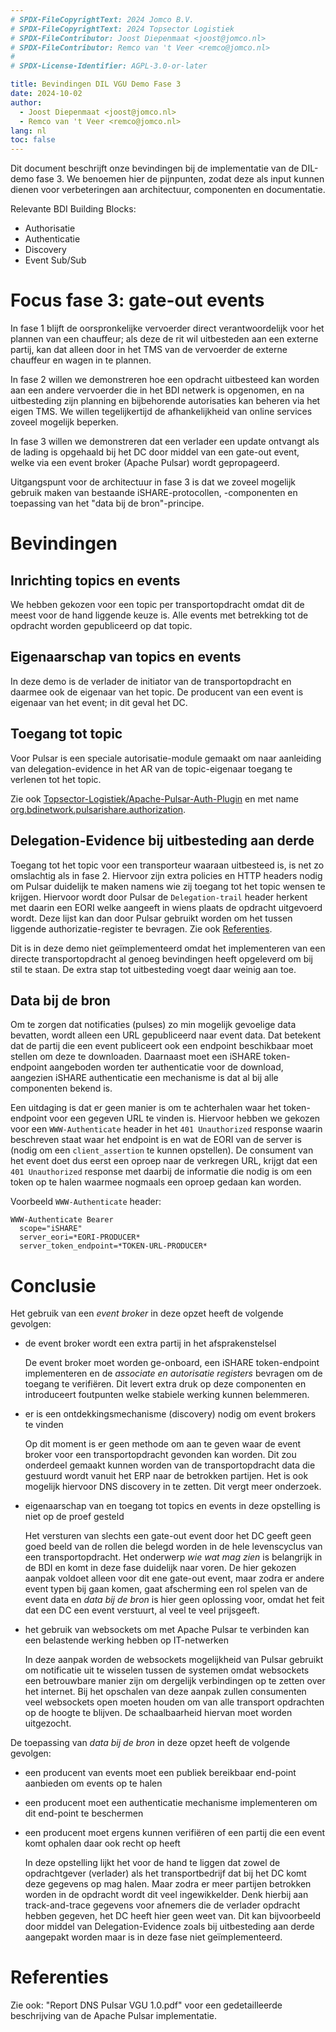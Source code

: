 ```yaml
---
# SPDX-FileCopyrightText: 2024 Jomco B.V.
# SPDX-FileCopyrightText: 2024 Topsector Logistiek
# SPDX-FileContributor: Joost Diepenmaat <joost@jomco.nl>
# SPDX-FileContributor: Remco van 't Veer <remco@jomco.nl>
#
# SPDX-License-Identifier: AGPL-3.0-or-later

title: Bevindingen DIL VGU Demo Fase 3
date: 2024-10-02
author:
  - Joost Diepenmaat <joost@jomco.nl>
  - Remco van 't Veer <remco@jomco.nl>
lang: nl
toc: false
---
```


Dit document beschrijft onze bevindingen bij de implementatie van de DIL-demo fase 3. We benoemen hier de pijnpunten, zodat deze als input kunnen dienen voor verbeteringen aan architectuur, componenten en documentatie. 

Relevante BDI Building Blocks:

- Authorisatie
- Authenticatie
- Discovery
- Event Sub/Sub


# Focus fase 3: gate-out events

In fase 1 blijft de oorspronkelijke vervoerder direct verantwoordelijk voor het plannen van een chauffeur; als deze de rit wil uitbesteden aan een externe partij, kan dat alleen door in het TMS van de vervoerder de externe chauffeur en wagen in te plannen. 

In fase 2 willen we demonstreren hoe een opdracht uitbesteed kan worden aan een andere vervoerder die in het BDI netwerk is opgenomen, en na uitbesteding zijn planning en bijbehorende autorisaties kan beheren via het eigen TMS. We willen tegelijkertijd de afhankelijkheid van online services zoveel mogelijk beperken.

In fase 3 willen we demonstreren dat een verlader een update ontvangt als de lading is opgehaald bij het DC door middel van een gate-out event, welke via een event broker (Apache Pulsar) wordt gepropageerd.

Uitgangspunt voor de architectuur in fase 3 is dat we zoveel mogelijk gebruik maken van bestaande iSHARE-protocollen, -componenten en toepassing van het "data bij de bron"-principe.

# Bevindingen

## Inrichting topics en events

We hebben gekozen voor een topic per transportopdracht omdat dit de meest voor de hand liggende keuze is.  Alle events met betrekking tot de opdracht worden gepubliceerd op dat topic.

## Eigenaarschap van topics en events

In deze demo is de verlader de initiator van de transportopdracht en daarmee ook de eigenaar van het topic.  De producent van een event is eigenaar van het event; in dit geval het DC.

## Toegang tot topic

Voor Pulsar is een speciale autorisatie-module gemaakt om naar aanleiding van delegation-evidence in het AR van de topic-eigenaar toegang te verlenen tot het topic.

Zie ook [Topsector-Logistiek/Apache-Pulsar-Auth-Plugin](https://github.com/Topsector-Logistiek/Apache-Pulsar-Auth-Plugin/) en met name [org.bdinetwork.pulsarishare.authorization](https://github.com/Topsector-Logistiek/Apache-Pulsar-Auth-Plugin/tree/main/pulsarishare/src/main/java/org/bdinetwork/pulsarishare/authorization).

## Delegation-Evidence bij uitbesteding aan derde

Toegang tot het topic voor een transporteur waaraan uitbesteed is, is net zo omslachtig als in fase 2. Hiervoor zijn extra policies en HTTP headers nodig om Pulsar duidelijk te maken namens wie zij toegang tot het topic wensen te krijgen.  Hiervoor wordt door Pulsar de `Delegation-trail` header herkent met daarin een EORI welke aangeeft in wiens plaats de opdracht uitgevoerd wordt.  Deze lijst kan dan door Pulsar gebruikt worden om het tussen liggende authorizatie-register te bevragen.  Zie ook [Referenties](#referenties).

Dit is in deze demo niet geïmplementeerd omdat het implementeren van een directe transportopdracht al genoeg bevindingen heeft opgeleverd om bij stil te staan.  De extra stap tot uitbesteding voegt daar weinig aan toe.

## Data bij de bron

Om te zorgen dat notificaties (pulses) zo min mogelijk gevoelige data bevatten, wordt alleen een URL gepubliceerd naar event data.  Dat betekent dat de partij die een event publiceert ook een endpoint beschikbaar moet stellen om deze te downloaden. Daarnaast moet een iSHARE token-endpoint aangeboden worden ter authenticatie voor de download, aangezien iSHARE authenticatie een mechanisme is dat al bij alle componenten bekend is.

Een uitdaging is dat er geen manier is om te achterhalen waar het token-endpoint voor een gegeven URL te vinden is.  Hiervoor hebben we gekozen voor een `WWW-Authenticate` header in het `401 Unauthorized` response waarin beschreven staat waar het  endpoint is en wat de EORI van de server is (nodig om een  `client_assertion` te kunnen opstellen).  De consument van het event doet dus eerst een oproep naar de verkregen URL, krijgt dat een `401 Unauthorized` response met daarbij de informatie die nodig is om een token op te halen waarmee nogmaals een oproep gedaan kan worden.

Voorbeeld `WWW-Authenticate` header:

```
WWW-Authenticate Bearer
  scope="iSHARE"
  server_eori=*EORI-PRODUCER*
  server_token_endpoint=*TOKEN-URL-PRODUCER*
```

# Conclusie

Het gebruik van een *event broker* in deze opzet heeft de volgende gevolgen:

- de event broker wordt een extra partij in het afsprakenstelsel

  De event broker moet worden ge-onboard, een iSHARE token-endpoint implementeren en de *associate en autorisatie registers* bevragen om de toegang te verifiëren.  Dit levert extra druk op deze componenten en introduceert foutpunten welke stabiele werking kunnen belemmeren.
  
- er is een ontdekkingsmechanisme (discovery) nodig om event brokers te vinden

  Op dit moment is er geen methode om aan te geven waar de event broker voor een transportopdracht gevonden kan worden.  Dit zou onderdeel gemaakt kunnen worden van de transportopdracht data die gestuurd wordt vanuit het ERP naar de betrokken partijen.  Het is ook mogelijk hiervoor DNS discovery in te zetten.  Dit vergt meer onderzoek.

- eigenaarschap van en toegang tot topics en events in deze opstelling is niet op de proef gesteld

  Het versturen van slechts een gate-out event door het DC geeft geen goed beeld van de rollen die belegd worden in de hele levenscyclus van een transportopdracht. Het onderwerp *wie wat mag zien* is belangrijk in de BDI en komt in deze fase duidelijk naar voren. De hier gekozen aanpak voldoet alleen voor dit ene gate-out event, maar zodra er andere event typen bij gaan komen, gaat afscherming een rol spelen van de event data en *data bij de bron* is hier geen oplossing voor, omdat het feit dat een DC een event verstuurt, al veel te veel prijsgeeft.

- het gebruik van websockets om met Apache Pulsar te verbinden kan een belastende werking hebben op IT-netwerken

  In deze aanpak worden de websockets mogelijkheid van Pulsar gebruikt om notificatie uit te wisselen tussen de systemen omdat websockets een betrouwbare manier zijn om dergelijk verbindingen op te zetten over het internet.  Bij het opschalen van deze aanpak zullen consumenten veel websockets open moeten houden om van alle transport opdrachten op de hoogte te blijven.  De schaalbaarheid hiervan moet worden uitgezocht.

De toepassing van *data bij de bron* in deze opzet heeft de volgende gevolgen:

- een producent van events moet een publiek bereikbaar end-point aanbieden om events op te halen

- een producent moet een authenticatie mechanisme implementeren om dit end-point te beschermen

- een producent moet ergens kunnen verifiëren of een partij die een event komt ophalen daar ook recht op heeft

  In deze opstelling lijkt het voor de hand te liggen dat zowel de opdrachtgever (verlader) als het transportbedrijf dat bij het DC komt deze gegevens op mag halen. Maar zodra er meer partijen betrokken worden in de opdracht wordt dit veel ingewikkelder.  Denk hierbij aan track-and-trace gegevens voor afnemers die de verlader opdracht hebben gegeven, het DC heeft hier geen weet van.  Dit kan bijvoorbeeld door middel van Delegation-Evidence zoals bij uitbesteding aan derde aangepakt worden maar is in deze fase niet geïmplementeerd.

# Referenties

Zie ook: "Report DNS Pulsar VGU 1.0.pdf" voor een gedetailleerde beschrijving van de Apache Pulsar implementatie.

<!-- Local Variables: -->
<!-- ispell-local-dictionary: "dutch" -->
<!-- End: -->
